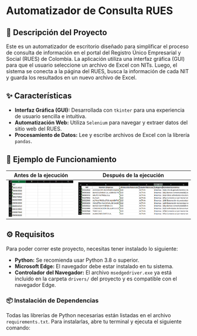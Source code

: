 # Automatizador de Consulta RUES

## 📄 Descripción del Proyecto

Este es un automatizador de escritorio diseñado para simplificar el proceso de consulta de información en el portal del Registro Único Empresarial y Social (RUES) de Colombia. La aplicación utiliza una interfaz gráfica (GUI) para que el usuario seleccione un archivo de Excel con NITs. Luego, el sistema se conecta a la página del RUES, busca la información de cada NIT y guarda los resultados en un nuevo archivo de Excel.

## ✨ Características

* **Interfaz Gráfica (GUI):** Desarrollada con `tkinter` para una experiencia de usuario sencilla e intuitiva.
* **Automatización Web:** Utiliza `Selenium` para navegar y extraer datos del sitio web del RUES.
* **Procesamiento de Datos:** Lee y escribe archivos de Excel con la librería `pandas`.

## 🧪 Ejemplo de Funcionamiento
| Antes de la ejecución | Después de la ejecución |
|-----------------------|--------------------------|
| ![Antes](assets/ScreenshotBefore.png) | ![Después](assets/ScreenshotAfter.png) |

## ⚙️ Requisitos

Para poder correr este proyecto, necesitas tener instalado lo siguiente:

* **Python:** Se recomienda usar Python 3.8 o superior.
* **Microsoft Edge:** El navegador debe estar instalado en tu sistema.
* **Controlador del Navegador:** El archivo `msedgedriver.exe` ya está incluido en la carpeta `drivers/` del proyecto y es compatible con el navegador Edge.

### 📦 Instalación de Dependencias

Todas las librerías de Python necesarias están listadas en el archivo `requirements.txt`. Para instalarlas, abre tu terminal y ejecuta el siguiente comando:

````bash

